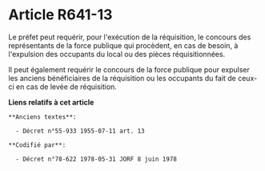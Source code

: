 # Article R641-13

Le préfet peut requérir, pour l'exécution de la réquisition, le concours des représentants de la force publique qui
procèdent, en cas de besoin, à l'expulsion des occupants du local ou des pièces réquisitionnées.

Il peut également requérir le concours de la force publique pour expulser les anciens bénéficiaires de la réquisition ou les
occupants du fait de ceux-ci en cas de levée de réquisition.

**Liens relatifs à cet article**

	**Anciens textes**:

	  - Décret n°55-933 1955-07-11 art. 13

	**Codifié par**:

	  - Décret n°78-622 1978-05-31 JORF 8 juin 1978

